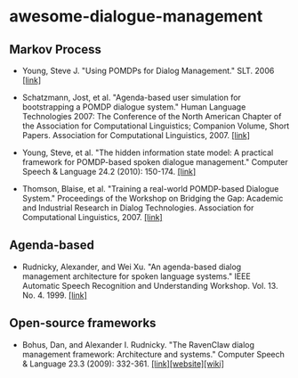 # awesome-dialogue-management


## Markov Process
- Young, Steve J. "Using POMDPs for Dialog Management." SLT. 2006 [[link]](http://ssli.ee.washington.edu/courses/ee517sp07/papers/young-slt06.pdf)

- Schatzmann, Jost, et al. "Agenda-based user simulation for bootstrapping a POMDP dialogue system." Human Language Technologies 2007: The Conference of the North American Chapter of the Association for Computational Linguistics; Companion Volume, Short Papers. Association for Computational Linguistics, 2007. [[link]](http://dl.acm.org/citation.cfm?id=1614146)

- Young, Steve, et al. "The hidden information state model: A practical framework for POMDP-based spoken dialogue management." Computer Speech & Language 24.2 (2010): 150-174. [[link]](http://www.sciencedirect.com/science/article/pii/S0885230809000230)

- Thomson, Blaise, et al. "Training a real-world POMDP-based Dialogue System." Proceedings of the Workshop on Bridging the Gap: Academic and Industrial Research in Dialog Technologies. Association for Computational Linguistics, 2007. [[link]](http://dl.acm.org/citation.cfm?id=1556330)


## Agenda-based
- Rudnicky, Alexander, and Wei Xu. "An agenda-based dialog management architecture for spoken language systems." IEEE Automatic Speech Recognition and Understanding Workshop. Vol. 13. No. 4. 1999. [[link]](http://www.cs.cmu.edu/~xw/asru99-agenda.pdf)


## Open-source frameworks
- Bohus, Dan, and Alexander I. Rudnicky. "The RavenClaw dialog management framework: Architecture and systems." Computer Speech & Language 23.3 (2009): 332-361. [[link]](http://www.sciencedirect.com/science/article/pii/S0885230808000545)[[website]](http://www.cs.cmu.edu/~dbohus/ravenclaw-olympus/index-dan.html)[[wiki]](http://wiki.speech.cs.cmu.edu/olympus/index.php/RavenClaw)
